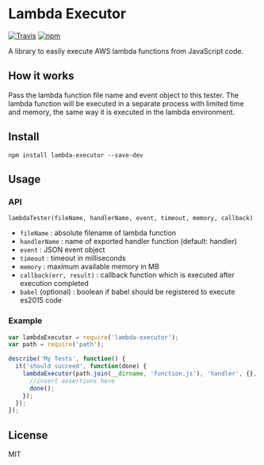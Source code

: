 # Lambda Executor

[![Travis](https://img.shields.io/travis/SamanIO/lambda-executor.svg?style=flat-square)](https://travis-ci.org/SamanIO/lambda-executor) [![npm](https://img.shields.io/npm/v/lambda-executor.svg?style=flat-square)](https://www.npmjs.com/package/lambda-executor)

A library to easily execute AWS lambda functions from JavaScript code.

## How it works

Pass the lambda function file name and event object to this tester. The lambda function will be executed in a
separate process with limited time and memory, the same way it is executed in the lambda environment.

## Install

`npm install lambda-executor --save-dev`

## Usage

### API

`lambdaTester(fileName, handlerName, event, timeout, memory, callback)`

- `fileName` : absolute filename of lambda function
- `handlerName` : name of exported handler function (default: handler)
- `event` : JSON event object
- `timeout` : timeout in milliseconds
- `memory` : maximum available memory in MB
- `callback(err, result)` : callback function which is executed after execution completed
- `babel` (optional) : boolean if babel should be registered to execute es2015 code

### Example

```javascript
var lambdaExecutor = require('lambda-executor');
var path = require('path');

describe('My Tests', function() {
  it('should succeed', function(done) {
    lambdaExecutor(path.join(__dirname, 'function.js'), 'handler', {}, 10, 128, function(err, result) {
      //insert assertions here
      done();
    });
  });
});
```

## License

MIT
